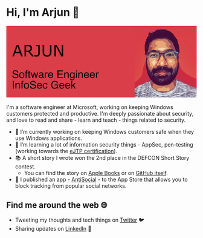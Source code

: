 # Hi, I'm Arjun 👋

<img src="https://github.com/247arjun/247arjun/blob/master/github-banner-image-cropped.jpg" alt="banner that says Arjun - Software Engineer, InfoSec Geek.">

I'm a software engineer at Microsoft, working on keeping Windows customers protected and productive. I'm deeply passionate about security, and love to read and share - learn and teach - things related to security.

- 🔭 I’m currently working on keeping Windows customers safe when they use Windows applications.
- 🌱 I’m learning a lot of information security things - AppSec, pen-testing (working towards the [eJTP certification](https://www.elearnsecurity.com/certification/ejpt/)).
- 📚 A short story I wrote won the 2nd place in the DEFCON Short Story contest.
  - You can find the story on [Apple Books](https://books.apple.com/us/book/plug-and-play/id1521590505) or on [GitHub itself](https://gist.github.com/504f8100bcd01bf2b998c674a390f6f0).
- 📱 I published an app - [AntiSocial](https://apps.apple.com/us/app/anti-social/id1516200820) - to the App Store that allows you to block tracking from popular social networks.

## Find me around the web 🌐
- Tweeting my thoughts and tech things on [Twitter](https://twitter.com/247arjun) 🐦
- Sharing updates on [LinkedIn](https://www.linkedin.com/in/247arjun) 👔

<!--
**247arjun/247arjun** is a ✨ _special_ ✨ repository because its `README.md` (this file) appears on your GitHub profile.

Here are some ideas to get you started:

- 🔭 I’m currently working on ...
- 🌱 I’m currently learning ...
- 👯 I’m looking to collaborate on ...
- 🤔 I’m looking for help with ...
- 💬 Ask me about ...
- 📫 How to reach me: ...
- 😄 Pronouns: ...
- ⚡ Fun fact: ...
-->
